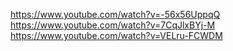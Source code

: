https://www.youtube.com/watch?v=-56x56UppqQ
https://www.youtube.com/watch?v=7CqJlxBYj-M
https://www.youtube.com/watch?v=VELru-FCWDM